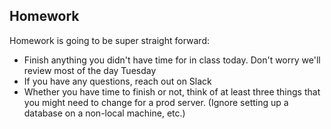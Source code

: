 ## Homework
Homework is going to be super straight forward:
* Finish anything you didn't have time for in class today. Don't worry we'll review most of the day Tuesday
* If you have any questions, reach out on Slack
* Whether you have time to finish or not, think of at least three things that you might need to change for a prod server. (Ignore setting up a database on a non-local machine, etc.)